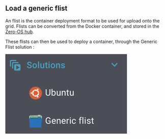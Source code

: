 ## Load a generic flist

An flist is the container deployment format to be used for upload onto the grid. 
Flists can be converted from the Docker container, and stored in the [Zero-OS hub](https://hub.grid.tf/). 

These flists can then be used to deploy a container, through the Generic Flist solution :

![generic_flist](images/flist/Generic_flist1.png)

